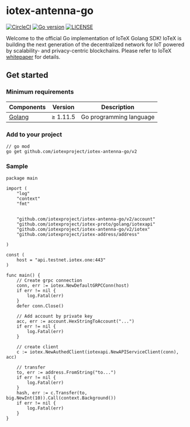 # iotex-antenna-go

[![CircleCI](https://circleci.com/gh/iotexproject/iotex-antenna-go.svg?style=svg)](https://circleci.com/gh/iotexproject/iotex-antenna-go)
[![Go version](https://img.shields.io/badge/go-1.11.5-blue.svg)](https://github.com/moovweb/gvm)
[![LICENSE](https://img.shields.io/badge/License-Apache%202.0-blue.svg)](LICENSE)

Welcome to the official Go implementation of IoTeX Golang SDK! IoTeX is building the next generation of the decentralized 
network for IoT powered by scalability- and privacy-centric blockchains. Please refer to IoTeX
[whitepaper](https://iotex.io/academics) for details.

## Get started

### Minimum requirements

| Components | Version | Description |
|----------|-------------|-------------|
| [Golang](https://golang.org) | &ge; 1.11.5 | Go programming language |

### Add to your project

```
// go mod
go get github.com/iotexproject/iotex-antenna-go/v2
```

### Sample

```
package main

import (
	"log"
	"context"
	"fmt"


	"github.com/iotexproject/iotex-antenna-go/v2/account"
	"github.com/iotexproject/iotex-proto/golang/iotexapi"
	"github.com/iotexproject/iotex-antenna-go/v2/iotex"
	"github.com/iotexproject/iotex-address/address"

)

const (
	host = "api.testnet.iotex.one:443"
)

func main() {
	// Create grpc connection
	conn, err := iotex.NewDefaultGRPCConn(host)
	if err != nil {
		log.Fatal(err)
	}
	defer conn.Close()
	
	// Add account by private key
	acc, err := account.HexStringToAccount("...")
	if err != nil {
		log.Fatal(err)
	}
	
	// create client
	c := iotex.NewAuthedClient(iotexapi.NewAPIServiceClient(conn), acc)
	
	// transfer
	to, err := address.FromString("to...")
	if err != nil {
		log.Fatal(err)
	}
	hash, err := c.Transfer(to, big.NewInt(10)).Call(context.Background())
	if err != nil {
		log.Fatal(err)
	}
}
```
